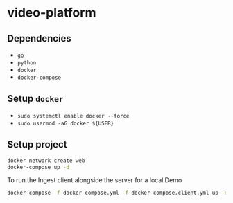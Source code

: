 # video-platform

## Dependencies
- `go`
- `python`
- `docker`
- `docker-compose`

## Setup `docker`
- `sudo systemctl enable docker --force`
- `sudo usermod -aG docker ${USER}`

## Setup project
```sh
docker network create web
docker-compose up -d
```

To run the Ingest client alongside the server for a local Demo
```sh
docker-compose -f docker-compose.yml -f docker-compose.client.yml up -d
```

